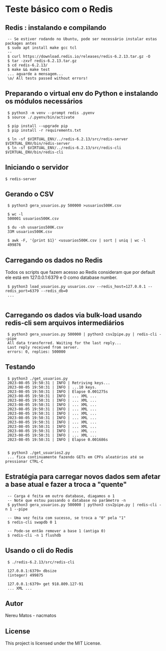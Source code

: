 
# Teste básico com o Redis

## Redis : instalando e compilando 
```
 -- Se estiver rodando no Ubuntu, pode ser necessário instalar estas packages antes
 $ sudo apt install make gcc tcl
 --
 $ curl https://download.redis.io/releases/redis-6.2.13.tar.gz -O 
 $ tar -zxvf redis-6.2.13.tar.gz
 $ cd redis-6.2.13/
 $ make && make test
 ... aguarde a mensagem...
 \o/ All tests passed without errors!
```

## Preparando o virtual env do Python e instalando os módulos necessários
```
 $ python3 -m venv --prompt redis .pyenv
 $ source ./.pyenv/bin/activate
 
 $ pip install --upgrade pip
 $ pip install -r requirements.txt

 $ ln -sf $VIRTUAL_ENV/../redis-6.2.13/src/redis-server $VIRTUAL_ENV/bin/redis-server
 $ ln -sf $VIRTUAL_ENV/../redis-6.2.13/src/redis-cli    $VIRTUAL_ENV/bin/redis-cli
```

## Iniciando o servidor 
```
$ redis-server
```

## Gerando o CSV
```
 $ python3 gera_usuarios.py 500000 >usuarios500K.csv
 
 $ wc -l
 500001 usuarios500K.csv

 $ du -sh usuarios500K.csv
 33M usuarios500K.csv

 $ awk -F, '{print $1}' <usuarios500K.csv | sort | uniq | wc -l
 499876

```

## Carregando os dados no Redis
Todos os scripts que fazem acesso ao Redis consideram que por default ele está em 127.0.0.1:6379 e 0 como database number.  
```
 $ python3 load_usuarios.py usuarios.csv --redis_host=127.0.0.1 --redis_port=6379 --redis_db=0
 ...
 
``` 

## Carregando os dados via bulk-load usando redis-cli sem arquivos intermediários
```
 $ python3 gera_usuarios.py 500000 | python3 csv2pipe.py | redis-cli --pipe
 All data transferred. Waiting for the last reply...
 Last reply received from server.
 errors: 0, replies: 500000

```

## Testando
```
 $ python3 ./get_usuarios.py 
 2023-08-05 19:50:31 | INFO | Retriving keys...
 2023-08-05 19:50:31 | INFO | ...10 keys.
 2023-08-05 19:50:31 | INFO | Elapse 0.001275s
 2023-08-05 19:50:31 | INFO | ... XML ...
 2023-08-05 19:50:31 | INFO | ... XML ...
 2023-08-05 19:50:31 | INFO | ... XML ...
 2023-08-05 19:50:31 | INFO | ... XML ...
 2023-08-05 19:50:31 | INFO | ... XML ...
 2023-08-05 19:50:31 | INFO | ... XML ...
 2023-08-05 19:50:31 | INFO | ... XML ...
 2023-08-05 19:50:31 | INFO | ... XML ...
 2023-08-05 19:50:31 | INFO | ... XML ...
 2023-08-05 19:50:31 | INFO | ... XML ...
 2023-08-05 19:50:31 | INFO | Elapse 0.001686s


 $ python3 ./get_usuarios2.py 
 ... fica continuamente fazendo GETs em CPFs aleatórios até se pressionar CTRL-C
```

## Estratégia para carregar novos dados sem afetar a base atual e fazer a troca a "quente"
```
 -- Carga é feita em outro database, diagamos o 1
 -- Note que estou passando o database no parâmetro -n
 $ python3 gera_usuarios.py 500000 | python3 csv2pipe.py | redis-cli -n 1 --pipe

 -- Uma vez feita com sucesso, se troca a "0" pela "1"
 $ redis-cli swapdb 0 1

 -- Pode-se então remover a base 1 (antiga 0) 
 $ redis-cli -n 1 flushdb
```

## Usando o cli do Redis
```
 $ ./redis-6.2.13/src/redis-cli

 127.0.0.1:6379> dbsize
 (integer) 499875

 127.0.0.1:6379> get 918.809.127-91
 ... XML ...

```

## Autor

Nereu Matos - nacmatos  

## License

This project is licensed under the MIT License.  

